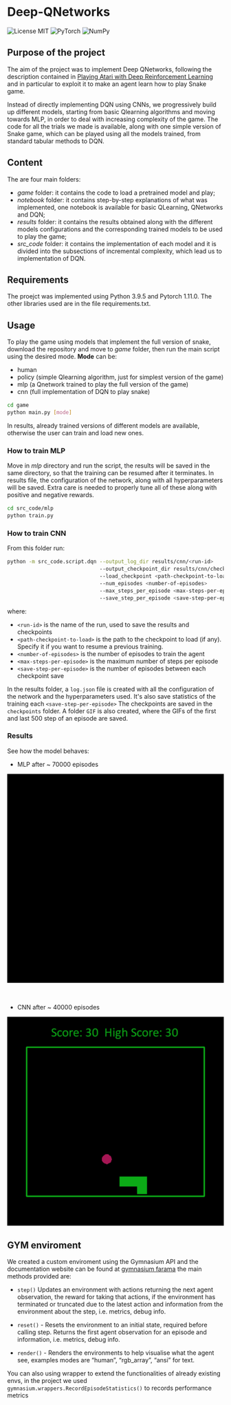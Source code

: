 # Deep-QNetworks

![License MIT](https://img.shields.io/github/license/erikalena/Deep-QNetworks?style=for-the-badge) 
![PyTorch](https://img.shields.io/badge/PyTorch-%23EE4C2C.svg?style=for-the-badge&logo=PyTorch&logoColor=white)
![NumPy](https://img.shields.io/badge/numpy-%23013243.svg?style=for-the-badge&logo=numpy&logoColor=white)


## Purpose of the project

The aim of the project was to implement Deep QNetworks, following the description contained in [Playing Atari with Deep Reinforcement Learning](https://arxiv.org/abs/1312.5602) and in particular to exploit it to make an agent learn how to play Snake game.

Instead of directly implementing DQN using CNNs, we progressively build up different models, starting from basic Qlearning algorithms and moving towards MLP, in order to deal with increasing complexity of the game. 
The code for all the trials we made is available, along with one simple version of Snake game, which can be played using all the models trained, from standard tabular methods to DQN.

## Content

The are four main folders: 
- *game* folder: it contains the code to load a pretrained model and play;
- *notebook* folder: it contains step-by-step explanations of what was implemented, one notebook is available for basic QLearning, QNetworks and DQN;
- *results* folder: it contains the results obtained along with the different models configurations and the corresponding trained models to be used to play the game;
- *src_code* folder: it contains the implementation of each model and it is divided into the subsections of incremental complexity, which lead us to implementation of DQN. 


## Requirements

The proejct was implemented using Python 3.9.5 and Pytorch 1.11.0.
The other libraries used are in the file requirements.txt.


## Usage

To play the game using models that implement the full version of snake, download the repository and move to *game* folder, then run the main script using the desired mode.
**Mode** can be: 
- human
- policy (simple Qlearning algorithm, just for simplest version of the game)
- mlp (a Qnetwork trained to play the full version of the game)
- cnn (full implementation of DQN to play snake)

```bash
cd game
python main.py [mode]
```
In results, already trained versions of different models are available, otherwise the user can train and load new ones.

### How to train MLP

Move in *mlp* directory and run the script, the results will be saved in the same directory, so that the training can be resumed after it terminates. 
In results file, the configuration of the network, along with all hyperparameters will be saved. Extra care is needed to properly tune all of these along with positive and negative rewards.

```bash
cd src_code/mlp
python train.py
```

### How to train CNN
From this folder run:
```bash
python -m src_code.script.dqn --output_log_dir results/cnn/<run-id>
                              --output_checkpoint_dir results/cnn/checkpoints/<run-id>
                              --load_checkpoint <path-checkpoint-to-load>
                              --num_episodes <number-of-episodes>
                              --max_steps_per_episode <max-steps-per-episode>
                              --save_step_per_episode <save-step-per-episode>
```
where:
- `<run-id>` is the name of the run, used to save the results and checkpoints
- `<path-checkpoint-to-load>` is the path to the checkpoint to load (if any). Specify it if you want to resume a previous training.
- `<number-of-episodes>` is the number of episodes to train the agent
- `<max-steps-per-episode>` is the maximum number of steps per episode
- `<save-step-per-episode>` is the number of episodes between each checkpoint save

In the results folder, a `log.json` file is created with all the configuration of the network and the hyperparameters used. It's also save statistics of the training each `<save-step-per-episode>` The checkpoints are saved in the `checkpoints` folder.
A folder `GIF` is also created, where the GIFs of the first and last 500 step of an episode are saved.

### Results


See how the model behaves:

- MLP after ~ 70000 episodes
  
![](game/captures/mlp_70000.gif)

<br>

- CNN after ~ 40000 episodes
  
![](game/captures/cnn_40000.gif)

## GYM enviroment
We created a custom enviroment using the Gymnasium API and the documentation website can be found at [gymnasium farama](https://gymnasium.farama.org/) the main methods provided are: 
- `step()`  Updates an environment with actions returning the next agent observation, the reward for taking that actions, if the environment has terminated or truncated due to the latest action and information from the environment about the step, i.e. metrics, debug info.
- `reset()` - Resets the environment to an initial state, required before calling step. Returns the first agent observation for an episode and information, i.e. metrics, debug info.

- `render()` - Renders the environments to help visualise what the agent see, examples modes are “human”, “rgb_array”, “ansi” for text.

You can also using wrapper to extend the functionalities of already existing envs, in the project we used `gymnasium.wrappers.RecordEpisodeStatistics()` to records performance metrics
